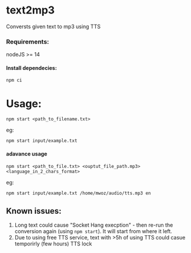 # text2mp3
Conversts given text to mp3 using TTS


### Requirements:
nodeJS >= 14

#### Install dependecies:
`npm ci`

# Usage:
`npm start <path_to_filename.txt>`

eg:

`npm start input/example.txt`

#### adavance usage 

`npm start <path_to_file.txt> <ouptut_file_path.mp3> <language_in_2_chars_format>`

eg:

`npm start input/example.txt /home/mwoz/audio/tts.mp3 en`

## Known issues:
1. Long text could cause "Socket Hang execption" - then re-run the conversion again (using `npm start`). It will start from where it left.
2. Due to using free TTS service, text with >5h of using TTS could casue temporirly (few hours) TTS lock
